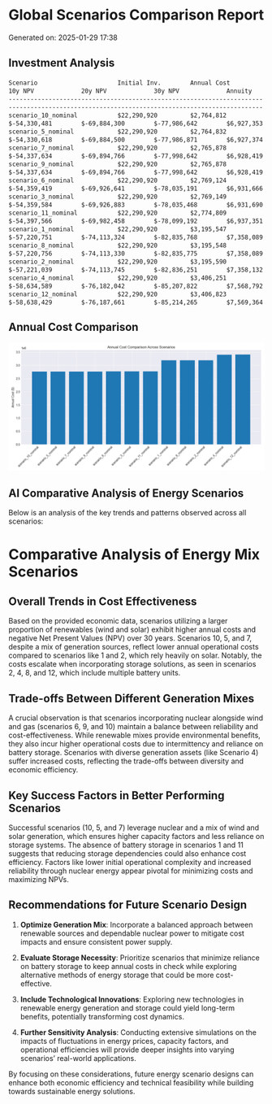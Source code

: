# Global Scenarios Comparison Report
Generated on: 2025-01-29 17:38

## Investment Analysis

```
Scenario                      Initial Inv.        Annual Cost         10y NPV             20y NPV             30y NPV             Annuity             
--------------------------------------------------------------------------------------------------------------------------------------------
scenario_10_nominal           $22,290,920         $2,764,812          $-54,330,481        $-69,884,300        $-77,986,642        $6,927,353          
scenario_5_nominal            $22,290,920         $2,764,832          $-54,330,618        $-69,884,500        $-77,986,871        $6,927,374          
scenario_7_nominal            $22,290,920         $2,765,878          $-54,337,634        $-69,894,766        $-77,998,642        $6,928,419          
scenario_9_nominal            $22,290,920         $2,765,878          $-54,337,634        $-69,894,766        $-77,998,642        $6,928,419          
scenario_6_nominal            $22,290,920         $2,769,124          $-54,359,419        $-69,926,641        $-78,035,191        $6,931,666          
scenario_3_nominal            $22,290,920         $2,769,149          $-54,359,584        $-69,926,883        $-78,035,468        $6,931,690          
scenario_11_nominal           $22,290,920         $2,774,809          $-54,397,566        $-69,982,458        $-78,099,192        $6,937,351          
scenario_1_nominal            $22,290,920         $3,195,547          $-57,220,751        $-74,113,324        $-82,835,768        $7,358,089          
scenario_8_nominal            $22,290,920         $3,195,548          $-57,220,756        $-74,113,330        $-82,835,775        $7,358,089          
scenario_2_nominal            $22,290,920         $3,195,590          $-57,221,039        $-74,113,745        $-82,836,251        $7,358,132          
scenario_4_nominal            $22,290,920         $3,406,251          $-58,634,589        $-76,182,042        $-85,207,822        $7,568,792          
scenario_12_nominal           $22,290,920         $3,406,823          $-58,638,429        $-76,187,661        $-85,214,265        $7,569,364          
```

## Annual Cost Comparison

![Annual Cost Comparison](/data/results/annual_cost_comparison.png)

## AI Comparative Analysis of Energy Scenarios

Below is an analysis of the key trends and patterns observed across all scenarios:

# Comparative Analysis of Energy Mix Scenarios

## Overall Trends in Cost Effectiveness
Based on the provided economic data, scenarios utilizing a larger proportion of renewables (wind and solar) exhibit higher annual costs and negative Net Present Values (NPV) over 30 years. Scenarios 10, 5, and 7, despite a mix of generation sources, reflect lower annual operational costs compared to scenarios like 1 and 2, which rely heavily on solar. Notably, the costs escalate when incorporating storage solutions, as seen in scenarios 2, 4, 8, and 12, which include multiple battery units.

## Trade-offs Between Different Generation Mixes
A crucial observation is that scenarios incorporating nuclear alongside wind and gas (scenarios 6, 9, and 10) maintain a balance between reliability and cost-effectiveness. While renewable mixes provide environmental benefits, they also incur higher operational costs due to intermittency and reliance on battery storage. Scenarios with diverse generation assets (like Scenario 4) suffer increased costs, reflecting the trade-offs between diversity and economic efficiency.

## Key Success Factors in Better Performing Scenarios
Successful scenarios (10, 5, and 7) leverage nuclear and a mix of wind and solar generation, which ensures higher capacity factors and less reliance on storage systems. The absence of battery storage in scenarios 1 and 11 suggests that reducing storage dependencies could also enhance cost efficiency. Factors like lower initial operational complexity and increased reliability through nuclear energy appear pivotal for minimizing costs and maximizing NPVs.

## Recommendations for Future Scenario Design
1. **Optimize Generation Mix**: Incorporate a balanced approach between renewable sources and dependable nuclear power to mitigate cost impacts and ensure consistent power supply.
  
2. **Evaluate Storage Necessity**: Prioritize scenarios that minimize reliance on battery storage to keep annual costs in check while exploring alternative methods of energy storage that could be more cost-effective.
  
3. **Include Technological Innovations**: Exploring new technologies in renewable energy generation and storage could yield long-term benefits, potentially transforming cost dynamics.

4. **Further Sensitivity Analysis**: Conducting extensive simulations on the impacts of fluctuations in energy prices, capacity factors, and operational efficiencies will provide deeper insights into varying scenarios’ real-world applications.

By focusing on these considerations, future energy scenario designs can enhance both economic efficiency and technical feasibility while building towards sustainable energy solutions.